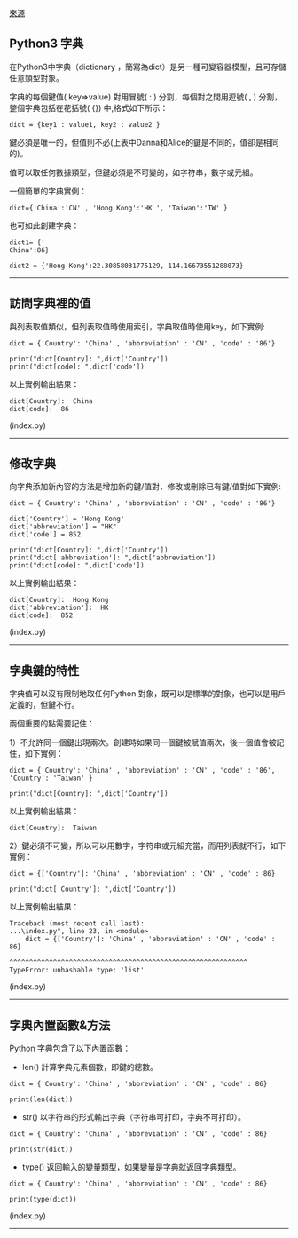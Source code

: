 [來源](https://www.w3cschool.cn/python3/)

## Python3 字典

在Python3中字典（dictionary ，簡寫為dict）是另一種可變容器模型，且可存儲任意類型對象。

字典的每個鍵值(​ key=>value​) 對用冒號( : ) 分割，每個對之間用逗號( , ) 分割，整個字典包括在花括號(​ {}​) 中,格式如下所示：

```
dict = {key1 : value1, key2 : value2 }
```
鍵必須是唯一的，但值則不必(上表中Danna和Alice的鍵是不同的，值卻是相同的)。

值可以取任何數據類型，但​鍵必須是不可變的​，如字符串，數字或元組。

一個簡單的字典實例：
```
dict={'China':'CN' , 'Hong Kong':'HK ', 'Taiwan':'TW' }
```
也可如此創建字典：
```
dict1= {'	
China':86}

dict2 = {'Hong Kong':22.30858031775129, 114.16673551288073}
```
---

## 訪問字典裡的值
與列表取值類似，但列表取值時使用索引，字典取值時使用key，如下實例:  

```
dict = {'Country': 'China' , 'abbreviation' : 'CN' , 'code' : '86'}

print("dict[Country]: ",dict['Country'])
print("dict[code]: ",dict['code'])

```
以上實例輸出結果：
```
dict[Country]:  China
dict[code]:  86
```
(index.py)

---  
##  修改字典  
向字典添加新內容的方法是增加新的鍵/值對，修改或刪除已有鍵/值對如下實例:  
```
dict = {'Country': 'China' , 'abbreviation' : 'CN' , 'code' : '86'}

dict['Country'] = 'Hong Kong'
dict['abbreviation'] = "HK"
dict['code'] = 852

print("dict[Country]: ",dict['Country'])
print("dict['abbreviation']: ",dict['abbreviation'])
print("dict[code]: ",dict['code'])

```
以上實例輸出結果：
```
dict[Country]:  Hong Kong
dict['abbreviation']:  HK
dict[code]:  852
```
(index.py)

--- 

## 字典鍵的特性  
字典值可以沒有限制地取任何Python 對象，既可以是標準的對象，也可以是用戶定義的，但鍵不行。

兩個重要的點需要記住：

1）不允許同一個鍵出現兩次。創建時如果同一個鍵被賦值兩次，後一個值會被記住，如下實例：
```
dict = {'Country': 'China' , 'abbreviation' : 'CN' , 'code' : '86',  'Country': 'Taiwan' }

print("dict[Country]: ",dict['Country'])
```
以上實例輸出結果：
```
dict[Country]:  Taiwan
```
2）鍵必須不可變，所以可以用數字，字符串或元組充當，而用列表就不行，如下實例：

```
dict = {['Country']: 'China' , 'abbreviation' : 'CN' , 'code' : 86}

print("dict['Country']: ",dict['Country'])
```
以上實例輸出結果：
```
Traceback (most recent call last):
...\index.py", line 23, in <module>     
    dict = {['Country']: 'China' , 'abbreviation' : 'CN' , 'code' : 86}
           ^^^^^^^^^^^^^^^^^^^^^^^^^^^^^^^^^^^^^^^^^^^^^^^^^^^^^^^^^^^^
TypeError: unhashable type: 'list'
```
(index.py)

---
## 字典內置函數&方法  
Python 字典包含了以下內置函數：  
- len() 計算字典元素個數，即鍵的總數。
```
dict = {'Country': 'China' , 'abbreviation' : 'CN' , 'code' : 86}

print(len(dict))
```

- str() 以字符串的形式輸出字典（字符串可打印，字典不可打印）。
```
dict = {'Country': 'China' , 'abbreviation' : 'CN' , 'code' : 86}

print(str(dict))
```
- type() 返回輸入的變量類型，如果變量是字典就返回字典類型。
```
dict = {'Country': 'China' , 'abbreviation' : 'CN' , 'code' : 86}

print(type(dict))
```
(index.py)

---